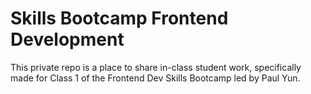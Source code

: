 # Skills Bootcamp Frontend Development

This private repo is a place to share in-class student work, specifically made for Class 1 of the Frontend Dev Skills Bootcamp led by Paul Yun.
